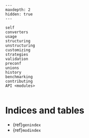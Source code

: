 ```{toctree}
---
maxdepth: 2
hidden: true
---

self
converters
usage
structuring
unstructuring
customizing
strategies
validation
preconf
unions
history
benchmarking
contributing
API <modules>
```

```{include} ../README.md

```

# Indices and tables

- {ref}`genindex`
- {ref}`modindex`
